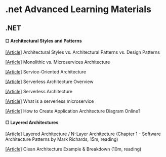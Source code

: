 ﻿# .net Advanced Learning Materials

## .NET
####  □ Architectural Styles and Patterns

[[Article]](https://herbertograca.com/2017/07/28/architectural-styles-vs-architectural-patterns-vs-design-patterns/) Architectural Styles vs. Architectural Patterns vs. Design Patterns

[[Article]](https://articles.microservices.com/monolithic-vs-microservices-architecture-5c4848858f59) Monolithic vs. Microservices Architecture 

[[Article]](https://www.ibm.com/topics/soa) Service-Oriented Architecture 

[[Article]](https://www.datadoghq.com/knowledge-center/serverless-architecture/#:~:text=Any%20user%20activity%20that%20triggers,a%20chain%20of%20serverless%20functions.) Serverless Architecture Overview

[[Article]](https://martinfowler.com/articles/serverless.html) Serverless Architecture

[[Article]](https://www.cloudflare.com/learning/serverless/glossary/serverless-microservice/) What is a serverless microservice

[[Article]](https://geekflare.com/create-application-architecture-diagram/) How to Create Application Architecture Diagram Online? 

####  □ Layered Architectures

[[Article]](https://www.oreilly.com/library/view/software-architecture-patterns/9781491971437/ch01.html) Layered Architecture / N-Layer Architecture (Chapter 1 - Software Architecture Patterns by Mark Richards, 15m, reading)

[[Article]](https://codeopinion.com/clean-architecture-example-breakdown/) Clean Architecture Example & Breakdown (10m, reading)





